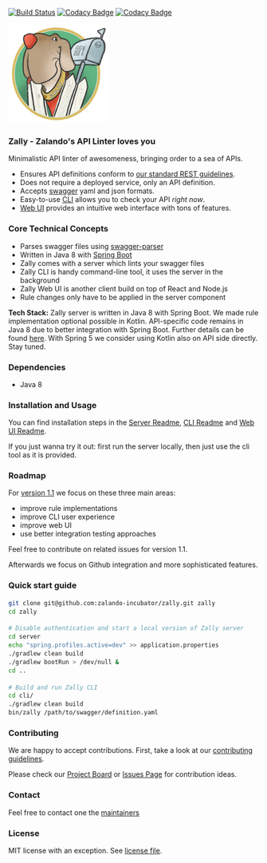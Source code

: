 [![Build Status](https://travis-ci.org/zalando-incubator/zally.svg?branch=master)](https://travis-ci.org/zalando-incubator/zally)
[![Codacy Badge](https://api.codacy.com/project/badge/Grade/05a7515011504c06b1cb35ede27ac7d4)](https://www.codacy.com/app/zally/zally?utm_source=github.com&amp;utm_medium=referral&amp;utm_content=zalando-incubator/zally&amp;utm_campaign=Badge_Grade)
[![Codacy Badge](https://api.codacy.com/project/badge/Coverage/05a7515011504c06b1cb35ede27ac7d4)](https://www.codacy.com/app/zally/zally?utm_source=github.com&utm_medium=referral&utm_content=zalando-incubator/zally&utm_campaign=Badge_Coverage)

<img src="logo.png" width="200" height="200" />

### Zally - Zalando's API Linter loves you

Minimalistic API linter of awesomeness, bringing order to a sea of APIs.

- Ensures API definitions conform to
[our standard REST guidelines](http://zalando.github.io/restful-api-guidelines/).
- Does not require a deployed service, only an API definition.
- Accepts [swagger](https://swagger.io) yaml and json formats.
- Easy-to-use [CLI](cli/README.md) allows you to check your API *right now*.
- [Web UI](https://github.com/zalando-incubator/zally/tree/master/web-ui) provides an intuitive web interface with tons of features.

### Core Technical Concepts

- Parses swagger files using [swagger-parser](https://github.com/swagger-api/swagger-parser)
- Written in Java 8 with [Spring Boot](https://github.com/spring-projects/spring-boot)
- Zally comes with a server which lints your swagger files
- Zally CLI is handy command-line tool, it uses the server in the background
- Zally Web UI is another client build on top of React and Node.js
- Rule changes only have to be applied in the server component

**Tech Stack:** Zally server is written in Java 8 with Spring Boot. We made rule implementation
optional possible in Kotlin. API-specific code remains in Java 8 due to better integration with
Spring Boot. Further details can be found [here](https://github.com/zalando-incubator/zally/pull/65#issuecomment-269474831).
With Spring 5 we consider using Kotlin also on API side directly. Stay tuned.


### Dependencies

- Java 8


### Installation and Usage

You can find installation steps in the [Server Readme](server/README.md), [CLI Readme](cli/README.md) and [Web UI Readme](https://github.com/zalando-incubator/zally/tree/master/web-ui).

If you just wanna try it out: first run the server locally, then just use the cli tool as it is provided.


### Roadmap

For [version 1.1](https://github.com/zalando-incubator/zally/milestone/1) we focus on these three main areas:

- improve rule implementations
- improve CLI user experience
- improve web UI
- use better integration testing approaches

Feel free to contribute on related issues for version 1.1.

Afterwards we focus on Github integration and more sophisticated features.

### Quick start guide

```bash
git clone git@github.com:zalando-incubator/zally.git zally
cd zally

# Disable authentication and start a local version of Zally server
cd server
echo "spring.profiles.active=dev" >> application.properties
./gradlew clean build
./gradlew bootRun > /dev/null &
cd ..

# Build and run Zally CLI
cd cli/
./gradlew clean build
bin/zally /path/to/swagger/definition.yaml
```

### Contributing

We are happy to accept contributions. First, take a look at our [contributing guidelines](CONTRIBUTING.md).

Please check our [Project Board](https://github.com/zalando-incubator/zally/projects/1) or [Issues Page](https://github.com/zalando-incubator/zally/issues) for contribution ideas.


### Contact

Feel free to contact one the [maintainers](MAINTAINERS)


### License

MIT license with an exception. See [license file](LICENSE).
